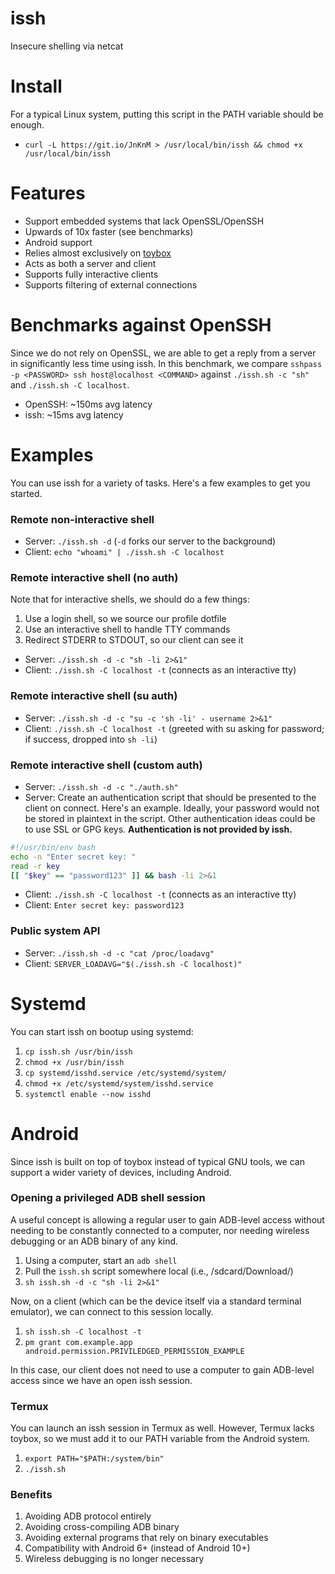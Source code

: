 # issh
Insecure shelling via netcat

# Install
For a typical Linux system, putting this script in the PATH variable should be enough.
- `curl -L https://git.io/JnKnM > /usr/local/bin/issh && chmod +x /usr/local/bin/issh`

# Features
- Support embedded systems that lack OpenSSL/OpenSSH
- Upwards of 10x faster (see benchmarks)
- Android support
- Relies almost exclusively on [toybox](http://landley.net/toybox/about.html)
- Acts as both a server and client
- Supports fully interactive clients
- Supports filtering of external connections

# Benchmarks against OpenSSH
Since we do not rely on OpenSSL, we are able to get a reply from a server in significantly less time using issh. In this benchmark, we compare `sshpass -p <PASSWORD> ssh host@localhost <COMMAND>` against `./issh.sh -c "sh"` and `./issh.sh -C localhost`.

- OpenSSH: ~150ms avg latency
- issh: ~15ms avg latency

# Examples
You can use issh for a variety of tasks. Here's a few examples to get you started.

### Remote non-interactive shell
- Server: `./issh.sh -d` (`-d` forks our server to the background)
- Client: `echo "whoami" | ./issh.sh -C localhost`

### Remote interactive shell (no auth)
Note that for interactive shells, we should do a few things:
1) Use a login shell, so we source our profile dotfile
2) Use an interactive shell to handle TTY commands
3) Redirect STDERR to STDOUT, so our client can see it
- Server: `./issh.sh -d -c "sh -li 2>&1"`
- Client: `./issh.sh -C localhost -t` (connects as an interactive tty)

### Remote interactive shell (su auth)
- Server: `./issh.sh -d -c "su -c 'sh -li' - username 2>&1"`
- Client: `./issh.sh -C localhost -t` (greeted with su asking for password; if success, dropped into `sh -li`)

### Remote interactive shell (custom auth)
- Server: `./issh.sh -d -c "./auth.sh"`
- Server: Create an authentication script that should be presented to the client on connect. Here's an example. Ideally, your password would not be stored in plaintext in the script. Other authentication ideas could be to use SSL or GPG keys. **Authentication is not provided by issh.**
```sh
#!/usr/bin/env bash
echo -n "Enter secret key: "
read -r key
[[ "$key" == "password123" ]] && bash -li 2>&1
```
- Client: `./issh.sh -C localhost -t` (connects as an interactive tty)
- Client: `Enter secret key: password123`

### Public system API
- Server: `./issh.sh -d -c "cat /proc/loadavg"`
- Client: `SERVER_LOADAVG="$(./issh.sh -C localhost)"`

# Systemd
You can start issh on bootup using systemd:
1) `cp issh.sh /usr/bin/issh`
2) `chmod +x /usr/bin/issh`
3) `cp systemd/isshd.service /etc/systemd/system/`
4) `chmod +x /etc/systemd/system/isshd.service`
5) `systemctl enable --now isshd`

# Android
Since issh is built on top of toybox instead of typical GNU tools, we can support a wider variety of devices, including Android.

### Opening a privileged ADB shell session
A useful concept is allowing a regular user to gain ADB-level access without needing to be constantly connected to a computer, nor needing wireless debugging or an ADB binary of any kind.

1) Using a computer, start an `adb shell`
2) Pull the `issh.sh` script somewhere local (i.e., /sdcard/Download/)
3) `sh issh.sh -d -c "sh -li 2>&1"`

Now, on a client (which can be the device itself via a standard terminal emulator), we can connect to this session locally.
1) `sh issh.sh -C localhost -t`
2) `pm grant com.example.app android.permission.PRIVILEDGED_PERMISSION_EXAMPLE`

In this case, our client does not need to use a computer to gain ADB-level access since we have an open issh session.

### Termux
You can launch an issh session in Termux as well. However, Termux lacks toybox, so we must add it to our PATH variable from the Android system.

1) `export PATH="$PATH:/system/bin"`
2) `./issh.sh`

### Benefits
1) Avoiding ADB protocol entirely
2) Avoiding cross-compiling ADB binary
3) Avoiding external programs that rely on binary executables
4) Compatibility with Android 6+ (instead of Android 10+)
5) Wireless debugging is no longer necessary
